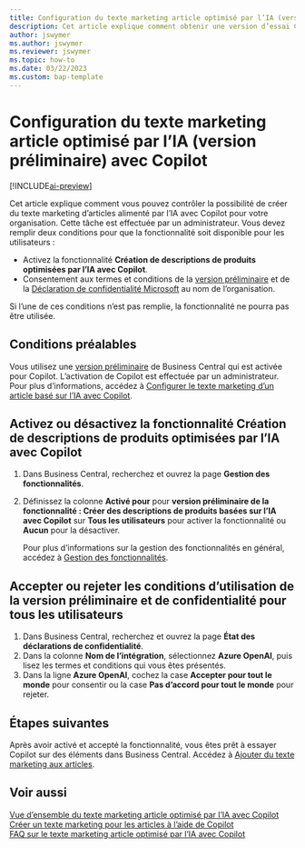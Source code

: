 ```yaml
---
title: Configuration du texte marketing article optimisé par l’IA (version préliminaire) avec Copilot
description: Cet article explique comment obtenir une version d’essai Copilot de Business Central et activer Copilot sur un environnement.
author: jswymer
ms.author: jswymer
ms.reviewer: jswymer
ms.topic: how-to
ms.date: 03/22/2023
ms.custom: bap-template
---
```


# <a name="configure-ai-powered-item-marketing-text-preview-with-copilot"></a>Configuration du texte marketing article optimisé par l’IA (version préliminaire) avec Copilot

[!INCLUDE[ai-preview](includes/ai-preview.md)]

Cet article explique comment vous pouvez contrôler la possibilité de créer du texte marketing d’articles alimenté par l’IA avec Copilot pour votre organisation. Cette tâche est effectuée par un administrateur. Vous devez remplir deux conditions pour que la fonctionnalité soit disponible pour les utilisateurs :

- Activez la fonctionnalité **Création de descriptions de produits optimisées par l’IA avec Copilot**.
- Consentement aux termes et conditions de la [version préliminaire](https://dynamics.microsoft.com/legaldocs/supp-dynamics365-preview/) et de la [Déclaration de confidentialité Microsoft](https://go.microsoft.com/fwlink/?LinkId=521839) au nom de l’organisation.

Si l’une de ces conditions n’est pas remplie, la fonctionnalité ne pourra pas être utilisée.

## <a name="prerequisites"></a>Conditions préalables

Vous utilisez une [version préliminaire](ai-preview-getstarted.md) de Business Central qui est activée pour Copilot. L’activation de Copilot est effectuée par un administrateur. Pour plus d’informations, accédez à [Configurer le texte marketing d’un article basé sur l’IA avec Copilot](enable-ai.md).

## <a name="enable-or-disable-create-ai-powered-product-descriptions-with-copilot"></a>Activez ou désactivez la fonctionnalité Création de descriptions de produits optimisées par l’IA avec Copilot

1. Dans Business Central, recherchez et ouvrez la page **Gestion des fonctionnalités**.
2. Définissez la colonne **Activé pour** pour **version préliminaire de la fonctionnalité : Créer des descriptions de produits basées sur l’IA avec Copilot** sur **Tous les utilisateurs** pour activer la fonctionnalité ou **Aucun** pour la désactiver.

   Pour plus d’informations sur la gestion des fonctionnalités en général, accédez à [Gestion des fonctionnalités](/dynamics365/business-central/dev-itpro/administration/feature-management).

## <a name="consent-to-or-reject-preview-and-privacy-terms-and-conditions-for-all-users"></a>Accepter ou rejeter les conditions d’utilisation de la version préliminaire et de confidentialité pour tous les utilisateurs

1. Dans Business Central, recherchez et ouvrez la page **État des déclarations de confidentialité**.
2. Dans la colonne **Nom de l’intégration**, sélectionnez **Azure OpenAI**, puis lisez les termes et conditions qui vous êtes présentés.
3. Dans la ligne **Azure OpenAI**, cochez la case **Accepter pour tout le monde** pour consentir ou la case **Pas d’accord pour tout le monde** pour rejeter.

## <a name="next-steps"></a>Étapes suivantes

Après avoir activé et accepté la fonctionnalité, vous êtes prêt à essayer Copilot sur des éléments dans Business Central. Accédez à [Ajouter du texte marketing aux articles](item-marketing-text.md).  

## <a name="see-also"></a>Voir aussi

[Vue d’ensemble du texte marketing article optimisé par l’IA avec Copilot](ai-overview.md)  
[Créer un texte marketing pour les articles à l’aide de Copilot](item-marketing-text.md)  
[FAQ sur le texte marketing article optimisé par l’IA avec Copilot](ai-faq.md)  
